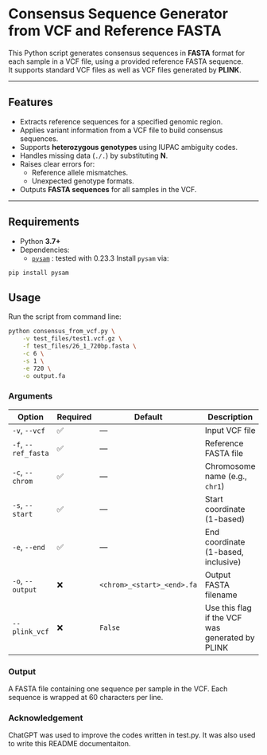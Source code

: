 # Consensus Sequence Generator from VCF and Reference FASTA

This Python script generates consensus sequences in **FASTA** format for each sample in a VCF file, using a provided reference FASTA sequence.  
It supports standard VCF files as well as VCF files generated by **PLINK**.

---

## Features

- Extracts reference sequences for a specified genomic region.
- Applies variant information from a VCF file to build consensus sequences.
- Supports **heterozygous genotypes** using IUPAC ambiguity codes.
- Handles missing data (`./.`) by substituting **N**.
- Raises clear errors for:
  - Reference allele mismatches.
  - Unexpected genotype formats.
- Outputs **FASTA sequences** for all samples in the VCF.

---

## Requirements

- Python **3.7+**
- Dependencies:
  - [`pysam`](https://pysam.readthedocs.io/en/latest/) : tested with 0.23.3
Install `pysam` via:
```bash
pip install pysam
```
## Usage
Run the script from command line:
```bash
python consensus_from_vcf.py \
    -v test_files/test1.vcf.gz \
    -f test_files/26_1_720bp.fasta \
    -c 6 \
    -s 1 \
    -e 720 \
    -o output.fa
```
### Arguments

| Option | Required | Default | Description |
|--------|----------|---------|-------------|
| `-v`, `--vcf` | ✅ | — | Input VCF file |
| `-f`, `--ref_fasta` | ✅ | — | Reference FASTA file |
| `-c`, `--chrom` | ✅ | — | Chromosome name (e.g., `chr1`) |
| `-s`, `--start` | ✅ | — | Start coordinate (1-based) |
| `-e`, `--end` | ✅ | — | End coordinate (1-based, inclusive) |
| `-o`, `--output` | ❌ | `<chrom>_<start>_<end>.fa` | Output FASTA filename |
| `--plink_vcf` | ❌ | `False` | Use this flag if the VCF was generated by PLINK |

### Output
A FASTA file containing one sequence per sample in the VCF. 
Each sequence is wrapped at 60 characters per line.

### Acknowledgement
ChatGPT was used to improve the codes written in test.py. It was also used to write this README documentaiton. 
